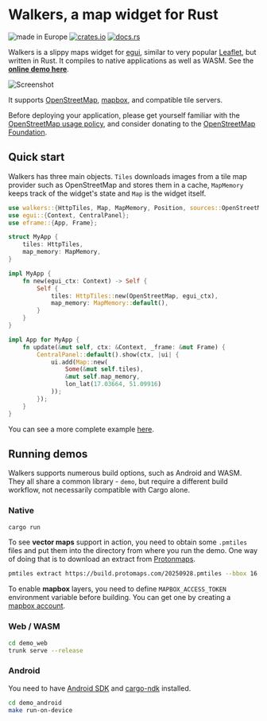 # Walkers, a map widget for Rust

![made in Europe](https://img.shields.io/badge/made_in-Europe-blue)
[![crates.io](https://img.shields.io/crates/v/walkers.svg)](https://crates.io/crates/walkers)
[![docs.rs](https://img.shields.io/docsrs/walkers/latest)](https://docs.rs/walkers/latest/)

Walkers is a slippy maps widget for [egui](https://github.com/emilk/egui), 
similar to very popular [Leaflet](https://leafletjs.com/), but written in Rust.
It compiles to native applications as well as WASM. See the **[online demo here](https://podusowski.github.io/walkers/)**.

![Screenshot](https://raw.githubusercontent.com/podusowski/walkers/main/screenshot.png)

It supports [OpenStreetMap](https://www.openstreetmap.org), [mapbox](https://www.mapbox.com/), 
and compatible tile servers.

Before deploying your application, please get yourself familiar with the
[OpenStreetMap usage policy](https://operations.osmfoundation.org/policies/tiles/), 
and consider donating to the [OpenStreetMap Foundation](https://supporting.openstreetmap.org/).

## Quick start

Walkers has three main objects. `Tiles` downloads images from a tile map provider
such as OpenStreetMap and stores them in a cache, `MapMemory` keeps track of
the widget's state and `Map` is the widget itself.

```rust
use walkers::{HttpTiles, Map, MapMemory, Position, sources::OpenStreetMap, lon_lat};
use egui::{Context, CentralPanel};
use eframe::{App, Frame};

struct MyApp {
    tiles: HttpTiles,
    map_memory: MapMemory,
}

impl MyApp {
    fn new(egui_ctx: Context) -> Self {
        Self {
            tiles: HttpTiles::new(OpenStreetMap, egui_ctx),
            map_memory: MapMemory::default(),
        }
    }
}

impl App for MyApp {
    fn update(&mut self, ctx: &Context, _frame: &mut Frame) {
        CentralPanel::default().show(ctx, |ui| {
            ui.add(Map::new(
                Some(&mut self.tiles),
                &mut self.map_memory,
                lon_lat(17.03664, 51.09916)
            ));
        });
    }
}
```

You can see a more complete example [here](https://github.com/podusowski/walkers/blob/main/demo/src/lib.rs).

## Running demos

Walkers supports numerous build options, such as Android and WASM. They all share
a common library - `demo`, but require a different build workflow, not
necessarily compatible with Cargo alone.

### Native

```sh
cargo run
```

To see **vector maps** support in action, you need to obtain some `.pmtiles`
files and put them into the directory from where you run the demo. One way of
doing that is to download an extract from
[Protonmaps](https://docs.protomaps.com/guide/getting-started).

```sh
pmtiles extract https://build.protomaps.com/20250928.pmtiles --bbox 16.802768,51.036355,17.209205,51.180686 wroclaw.pmtiles
```

To enable **mapbox** layers, you need to define `MAPBOX_ACCESS_TOKEN` environment
variable before building. You can get one by creating a
[mapbox account](https://account.mapbox.com/).

### Web / WASM

```sh
cd demo_web
trunk serve --release
```

### Android

You need to have [Android SDK](https://developer.android.com/) and
[cargo-ndk](https://github.com/bbqsrc/cargo-ndk) installed.

```sh
cd demo_android
make run-on-device
```
